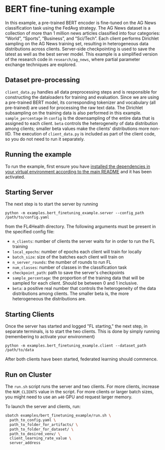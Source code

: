 # BERT fine-tuning example
In this example, a pre-trained BERT encoder is fine-tuned on the AG News classification task using the FedAvg strategy. The AG News dataset is a collection of more than 1 million news articles classified into four categories: “World”, “Sports”, “Business”, and “Sci/Tech”. Each client performs Dirichlet sampling on the AG News training set, resulting in heterogeneous data distributions across clients. Server-side checkpointing is used to save the latest as well as the best server model.
This example is a simplified version of the research code in `research/ag_news`, where partial parameter exchange techniques are explored.

## Dataset pre-processing
`client_data.py` handles all data preprocessing steps and is responsible for constructing the dataloaders for training and evaluation.
Since we are using a pre-trained BERT model, its corresponding tokenizer and vocabulary (all pre-trained) are used for processing
the raw text data. The Dirichlet subsampling on the training data is also performed in this example. `sample_percentage` in `config` is the downsampling of the entire data that is assigned to each client. `beta` controls the heterogeneity of data distribution among clients; smaller beta values make the clients' distributions more non-IID.
The execution of `client_data.py` is included
as part of the client code, so you do not need to run it separately.

## Running the example
To run the example, first ensure you have [installed the dependencies in your virtual environment according to the main README](/README.md#development-requirements) and it has been activated.

## Starting Server

The next step is to start the server by running
```
python -m examples.bert_finetuning_example.server --config_path /path/to/config.yaml
```
from the FL4Health directory. The following arguments must be present in the specified config file:
* `n_clients`: number of clients the server waits for in order to run the FL training
* `local_epochs`: number of epochs each client will train for locally
* `batch_size`: size of the batches each client will train on
* `n_server_rounds`: the number of rounds to run FL
* `num_classes`: number of classes in the classification task
* `checkpoint_path`: path to save the server's checkpoints
* `sample_percentage`: the proportion of the training data that will be sampled for each client. Should be between 0 and 1 inclusive.
* `beta`: a positive real number that controls the heterogeneity of the data distributions among clients. The smaller beta is, the more heterogeneous the distributions are.

## Starting Clients

Once the server has started and logged "FL starting," the next step, in separate terminals, is to start the two
clients. This is done by simply running (remembering to activate your environment)
```
python -m examples.bert_finetuning_example.client --dataset_path /path/to/data
```

After both clients have been started, federated learning should commence.

## Run on Cluster
The `run.sh` script runs the server and two clients. For more clients, increase the `NUM_CLIENTS` value in the script. For more clients or larger batch sizes, you might need to use an `a40` GPU and request larger memory.

To launch the server and clients, run:

```bash
sbatch examples/bert_finetuning_example/run.sh \
  path_to_config.yaml \
  path_to_folder_for_artifacts/ \
  path_to_folder_for_dataset/ \
  path_to_desired_venv/ \
  client_learning_rate_value \
  server_address
```

